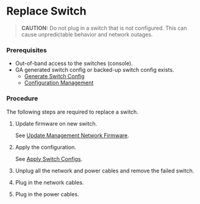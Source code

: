 # Replace Switch

> **CAUTION:** Do not plug in a switch that is not configured. This can cause unpredictable behavior and network outages.

### Prerequisites

- Out-of-band access to the switches (console).
- GA generated switch config or backed-up switch config exists.
  - [Generate Switch Config](generate_switch_configs.md)
  - [Configuration Management](config_management.md)

### Procedure

The following steps are required to replace a switch.

1. Update firmware on new switch.

   See [Update Management Network Firmware](firmware/update_management_network_firmware.md).

2. Apply the configuration.

   See [Apply Switch Configs](apply_switch_configs.md).

3. Unplug all the network and power cables and remove the failed switch.

4. Plug in the network cables.

5. Plug in the power cables.
